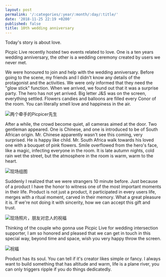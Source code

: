 ```yaml
---
layout: post
permalink: '/:categories/:year/:month/:day/:title/'
date: '2018-11-25 22:19 +0200'
published: false
title: 10th wedding anniversary
---
```

Today's story is about love.

Picpic Live recently hosted two events related to love. One is a ten years wedding anniversary, the other is a wedding ceremony created by users we never met.

We were honoured to join and help with the wedding anniversary. Before going to the scene, my friends and I didn't know any details of the protagonist and the activities. We were only informed that they need the "glow stick" function. When we arrived, we found out that it was a surprise party. The hero has not yet arrived. Big letter J&S was on the screen, everything settled. Flowers candies and balloons are filled every Conor of the room. You can literally smell love and happiness in the air.

![两个牵手的Picpicer先生]({{site.baseurl}}/uploads/screenshot-docs.google.com-2018.12.07-00-22-51.png)

After a while, the crowd become quiet, all cameras aimed at the door. Two gentleman appeared. One is Chinese, and one is introduced to be of South African origin. Mr. Chinese apparently wasn't see this coming, very surprised. He is happy like child. Mr. South Africa walk towards his loved one with a bouquet of pink flowers. Smile overflowed from the hero's face, like a magic, infecting everyone in the room. It is late autumn nights, cold rain wet the street, but the atmosphere in the room is warm, warm to the heart.

![现场组图]({{site.baseurl}}/uploads/screenshot-wordpress.com-2018.11.23-20-04-23.png)

Suddenly I realized that we were strangers 10 minute before. Just because of a product I have the honor to witness one of the most important moments in their life. Product is not just a product, it participated in every users life, merges with a ritual moment, carved in their memory. What a great pleasure it is. If we're not doing it with sincerity, how we can accept this gift and trust.

![现场照片，朋友对恋人的祝福]({{site.baseurl}}/uploads/WechatIMG9.jpeg)

Thinking of the couple who gonna use Picpic Live for wedding intersection supporter, I am so honored and pleased that we can get in touch in this special way, beyond time and space, wish you very happy throw the screen.

![祝福]({{site.baseurl}}/uploads/4a396308-96cd-4dc8-b37f-8ddc45d9ff5a-223-0000002ce7bbb0ff_tmp-3.jpg)

Product has its soul. You can tell if it's creator likes simple or fancy. I always want to build something that has altitude and warm, life is a plane river, you can only triggers ripple if you do things dedicatedly.
